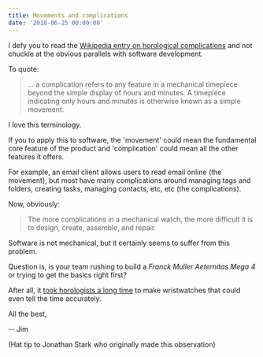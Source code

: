 ```yaml
---
title: Movements and complications
date: '2018-06-25 00:00:00'
---
```


I defy you to read the [Wikipedia entry on horological complications](https://en.wikipedia.org/wiki/Complication_(horology)) and not chuckle at the obvious parallels with software development.

To quote:

> ... a complication refers to any feature in a mechanical timepiece beyond the simple display of hours and minutes. A timepiece indicating only hours and minutes is otherwise known as a simple movement.

I love this terminology.

If you to apply this to software, the 'movement' could mean the fundamental core feature of the product and 'complication' could mean all the other features it offers.

For example, an email client allows users to read email online (the movement), but most have many complications around managing tags and folders, creating tasks, managing contacts, etc, etc (the complications).

Now, obviously:

> The more complications in a mechanical watch, the more difficult it is to design, create, assemble, and repair.

Software is not mechanical, but it certainly seems to suffer from this problem.

Question is, is your team rushing to build a _Franck Muller Aeternitas Mega 4_ or trying to get the basics right first?

After all, it [took horologists a long time](https://en.wikipedia.org/wiki/Mechanical_watch#History) to make wristwatches that could even tell the time accurately.

All the best,

-- Jim

(Hat tip to Jonathan Stark who originally made this observation)
